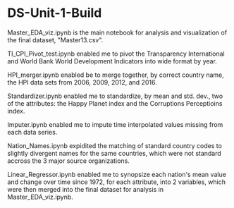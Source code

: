 # DS-Unit-1-Build

Master_EDA_viz.ipynb is the main notebook for analysis and visualization of the final dataset, "Master13.csv".

TI_CPI_Pivot_test.ipynb enabled me to pivot the Transparency International and World Bank World Development Indicators into wide format by year.

HPI_merger.ipynb enabled be to merge together, by correct country name, the HPI data sets from 2006, 2009, 2012, and 2016.

Standardizer.ipynb enabled me to standardize, by mean and std. dev., two of the attributes: the Happy Planet index and the Corruptions Perceptioins index.

Imputer.ipynb enabled me to impute time interpolated values missing from each data series.

Nation_Names.ipynb expidited the matching of standard country codes to slightly divergent names for the same countries, which were not standard accross the 3 major source organizations.

Linear_Regressor.ipynb enabled me to synopsize each nation's mean value and change over time since 1972, for each attribute, into 2 variables, which were then merged into the final dataset for analysis in Master_EDA_viz.ipynb.
